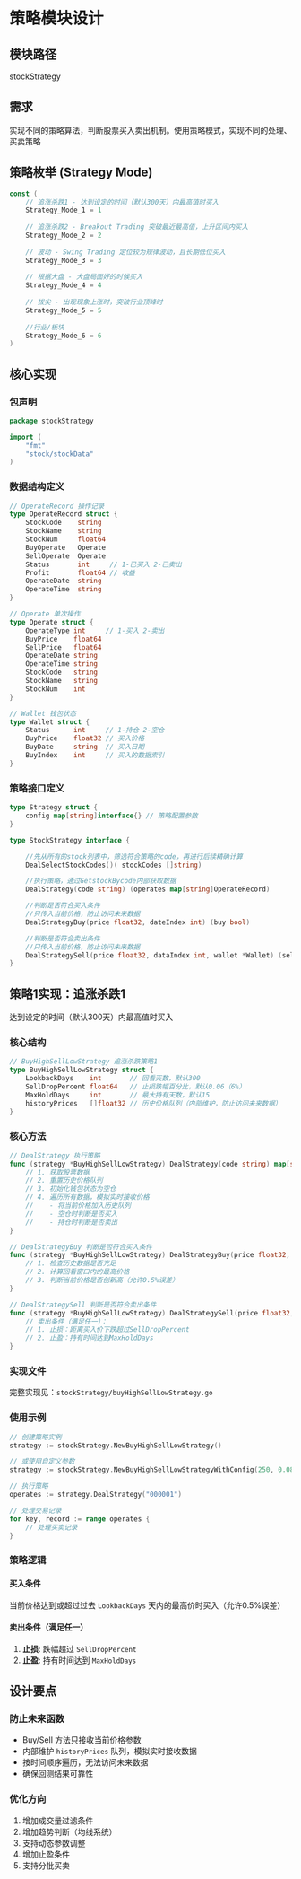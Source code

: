 # 策略模块设计

## 模块路径
stockStrategy 

## 需求
实现不同的策略算法，判断股票买入卖出机制。使用策略模式，实现不同的处理、买卖策略

## 策略枚举 (Strategy Mode)

```go
const (
    // 追涨杀跌1 - 达到设定的时间（默认300天）内最高值时买入
    Strategy_Mode_1 = 1
    
    // 追涨杀跌2 - Breakout Trading 突破最近最高值，上升区间内买入
    Strategy_Mode_2 = 2
    
    // 波动 - Swing Trading 定位较为规律波动，且长期低位买入
    Strategy_Mode_3 = 3
    
    // 根据大盘 - 大盘局面好的时候买入
    Strategy_Mode_4 = 4
    
    // 拔尖 - 出现现象上涨时，突破行业顶峰时
    Strategy_Mode_5 = 5
    
    //行业/板块
    Strategy_Mode_6 = 6
)
```

## 核心实现

### 包声明

```go
package stockStrategy

import (
    "fmt"
    "stock/stockData"
)
```

### 数据结构定义

```go
// OperateRecord 操作记录
type OperateRecord struct {
    StockCode    string
    StockName    string
    StockNum     float64
    BuyOperate   Operate
    SellOperate  Operate
    Status       int     // 1-已买入 2-已卖出
    Profit       float64 // 收益
    OperateDate  string
    OperateTime  string
}

// Operate 单次操作
type Operate struct {
    OperateType int     // 1-买入 2-卖出
    BuyPrice    float64
    SellPrice   float64
    OperateDate string
    OperateTime string
    StockCode   string
    StockName   string
    StockNum    int
}

// Wallet 钱包状态
type Wallet struct {
    Status      int     // 1-持仓 2-空仓
    BuyPrice    float32 // 买入价格
    BuyDate     string  // 买入日期
    BuyIndex    int     // 买入的数据索引
}
```

### 策略接口定义

```go
type Strategy struct {
    config map[string]interface{} // 策略配置参数
}

type StockStrategy interface {

    //先从所有的stock列表中，筛选符合策略的code，再进行后续精确计算
    DealSelectStockCodes()( stockCodes []string)

    //执行策略，通过GetstockBycode内部获取数据
    DealStrategy(code string) (operates map[string]OperateRecord)

    //判断是否符合买入条件
    //只传入当前价格，防止访问未来数据
    DealStrategyBuy(price float32, dateIndex int) (buy bool)

    //判断是否符合卖出条件
    //只传入当前价格，防止访问未来数据
    DealStrategySell(price float32, dataIndex int, wallet *Wallet) (sell bool)
}
```

## 策略1实现：追涨杀跌1 

达到设定的时间（默认300天）内最高值时买入

### 核心结构

```go
// BuyHighSellLowStrategy 追涨杀跌策略1
type BuyHighSellLowStrategy struct {
    LookbackDays    int       // 回看天数，默认300
    SellDropPercent float64   // 止损跌幅百分比，默认0.06（6%）
    MaxHoldDays     int       // 最大持有天数，默认15
    historyPrices   []float32 // 历史价格队列（内部维护，防止访问未来数据）
}
```

### 核心方法

```go
// DealStrategy 执行策略
func (strategy *BuyHighSellLowStrategy) DealStrategy(code string) map[string]OperateRecord {
    // 1. 获取股票数据
    // 2. 重置历史价格队列
    // 3. 初始化钱包状态为空仓
    // 4. 遍历所有数据，模拟实时接收价格
    //    - 将当前价格加入历史队列
    //    - 空仓时判断是否买入
    //    - 持仓时判断是否卖出
}

// DealStrategyBuy 判断是否符合买入条件
func (strategy *BuyHighSellLowStrategy) DealStrategyBuy(price float32, dateIndex int) bool {
    // 1. 检查历史数据是否充足
    // 2. 计算回看窗口内的最高价格
    // 3. 判断当前价格是否创新高（允许0.5%误差）
}

// DealStrategySell 判断是否符合卖出条件
func (strategy *BuyHighSellLowStrategy) DealStrategySell(price float32, dataIndex int, wallet *Wallet) bool {
    // 卖出条件（满足任一）：
    // 1. 止损：距离买入价下跌超过SellDropPercent
    // 2. 止盈：持有时间达到MaxHoldDays
}
```

### 实现文件

完整实现见：`stockStrategy/buyHighSellLowStrategy.go`


### 使用示例

```go
// 创建策略实例
strategy := stockStrategy.NewBuyHighSellLowStrategy()

// 或使用自定义参数
strategy := stockStrategy.NewBuyHighSellLowStrategyWithConfig(250, 0.08, 20)

// 执行策略
operates := strategy.DealStrategy("000001")

// 处理交易记录
for key, record := range operates {
    // 处理买卖记录
}
```

### 策略逻辑

#### 买入条件
当前价格达到或超过过去 `LookbackDays` 天内的最高价时买入（允许0.5%误差）

#### 卖出条件（满足任一）
1. **止损**: 跌幅超过 `SellDropPercent`
2. **止盈**: 持有时间达到 `MaxHoldDays`

## 设计要点

### 防止未来函数
- Buy/Sell 方法只接收当前价格参数
- 内部维护 `historyPrices` 队列，模拟实时接收数据
- 按时间顺序遍历，无法访问未来数据
- 确保回测结果可靠性

### 优化方向
1. 增加成交量过滤条件
2. 增加趋势判断（均线系统）
3. 支持动态参数调整
4. 增加止盈条件
5. 支持分批买卖
